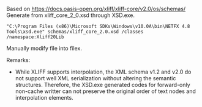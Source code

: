 
Based on https://docs.oasis-open.org/xliff/xliff-core/v2.0/os/schemas/
Generate from xliff_core_2_0.xsd through XSD.exe.
```
"C:\Program Files (x86)\Microsoft SDKs\Windows\v10.0A\bin\NETFX 4.8 Tools\xsd.exe" schemas/xliff_core_2.0.xsd /classes /namespace:Xliff20Lib
```
Manually modify file into filex.

Remarks:
* While XLIFF supports interpolation, the XML schema v1.2 and v2.0 do not support well XML serialization without altering the semantic structures. Therefore, the XSD.exe generated codes for forward-only non-cache writter can not preserve the original order of text nodes and interpolation elements.

